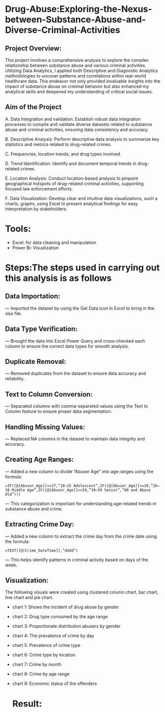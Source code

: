 # Drug-Abuse:Exploring-the-Nexus-between-Substance-Abuse-and-Diverse-Criminal-Activities

## Project Overview:
This project involves a comprehensive analysis to explore the complex relationship between substance abuse and various criminal activities.
Utilizing Data Analytics, I applied both Descriptive and Diagnostic Analytics methodologies to uncover patterns and correlations within real-world healthcare data.
This endeavor not only provided invaluable insights into the impact of substance abuse on criminal behavior but also enhanced my analytical skills and deepened my
understanding of critical social issues.

## Aim of the Project
A. Data Integration and validation: Establish robust data integration processes to compile and validate diverse datasets related to substance abuse and criminal activities,
ensuring data consistency and accuracy.
 
B. Descriptive Analysis: Perform descriptive data analysis to summarize key statistics and metrics related to drug-related crimes.
 
C. Frequencies, location trends, and drug types involved.
 
D. Trend Identification: Identify and document temporal trends in drug-related crimes.
 
E. Location Analysis: Conduct location-based analysis to pinpoint geographical hotspots of drug-related criminal activities, supporting focused law enforcement efforts.
 
F. Data Visualization: Develop clear and intuitive data visualizations, such a charts, graphs, using Excel to present analytical findings for easy interpretation by stakeholders.

# Tools: 
- Excel: for data cleaning and manipulation 
- Power Bi: Visualization
  
# Steps:The steps used in carrying out this analysis is as follows

## Data Importation:
— Imported the dataset by using the Get Data icon in Excel to bring in the xlsx file.

## Data Type Verification:
— Brought the data into Excel Power Query and cross-checked each column to ensure the correct data types for smooth analysis.

## Duplicate Removal:
— Removed duplicates from the dataset to ensure data accuracy and reliability.

## Text to Column Conversion:
— Separated columns with comma-separated values using the Text to Column feature to ensure proper data segmentation.

## Handling Missing Values:
— Replaced NA columns in the dataset to maintain data integrity and accuracy.

## Creating Age Ranges:
— Added a new column to divide “Abuser Age” into age ranges using the formula:
```excel
=IF([@[Abuser_Age]]<=27,”18–25 Adolescent”,IF([@[Abuser_Age]]<=38,”26–38 Middle Age”,IF([@[Abuser_Age]]<=59,”39–59 Senior”,”60 and Above Old”)))
```
— This categorization is important for understanding age-related trends in substance abuse and crime.

## Extracting Crime Day:
— Added a new column to extract the crime day from the crime date using the formula:
```excel
=TEXT([@[Crime_DateTime]],”dddd”)
```
— This helps identify patterns in criminal activity based on days of the week.

## Visualization:
The following visuals were created using clustered column chart, bar chart, line chart and pie chart.
- chart 1: Shows the incident of drug abuse by gender
- chart 2: Drug type consumed by the age range
- chart 3: Proportionate distribution abusers by gender
- chart 4: The prevalence of crime by day
- chart 5: Prevalence of crime type
- chart 6: Crime type by location
- chart 7: Crime by month
- chart 8: Crime by age range
- chart 9: Economic status of the offenders

  # Result:
  


